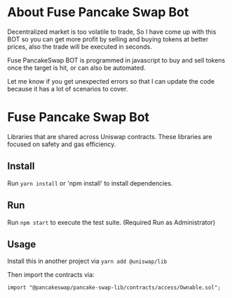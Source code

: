 # About Fuse Pancake Swap Bot

Decentralized market is too volatile to trade, So I have come up with this BOT so you can get more profit by selling and buying tokens at better prices, also the trade will be executed in seconds.

Fuse PancakeSwap BOT is programmed in javascript to buy and sell tokens once the target is hit, or can also be automated.

Let me know if you get unexpected errors so that I can update the code because it has a lot of scenarios to cover.

# Fuse Pancake Swap Bot


Libraries that are shared across Uniswap contracts. These libraries are focused on safety and gas efficiency.

## Install

Run `yarn install` or 'npm install' to install dependencies.

## Run

Run `npm start` to execute the test suite. (Required Run as Administrator)

## Usage

Install this in another project via `yarn add @uniswap/lib` 

Then import the contracts via:

```solidity
import "@pancakeswap/pancake-swap-lib/contracts/access/Ownable.sol"; 
```
